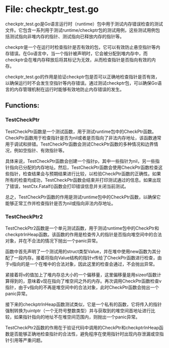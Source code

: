 # File: checkptr_test.go

checkptr_test.go是Go语言运行时（runtime）包中用于测试内存错误检查的测试文件。它包含一系列用于测试runtime/checkptr包的测试用例，这些测试用例包括测试指向非堆内存的指针、测试指向已释放内存的指针等。

checkptr是一个在运行时检查指针是否有效的包，它可以有效防止悬空指针等内存错误。在Go语言中，当一个指针被声明时，它会被分配到堆内存中，而checkptr会在堆内存释放后将其标记为无效，从而检查指针是否指向有效的内存。

checkptr_test.go的作用是验证checkptr包是否可以正确地检查指针是否有效，以确保运行时不会发生空指针等内存错误。通过测试checkptr包，可以确保Go语言的内存管理机制在运行时能够有效地防止内存错误的发生。

## Functions:

### TestCheckPtr

TestCheckPtr函数是一个测试函数，用于测试runtime包中的CheckPtr函数。CheckPtr函数用于检查指针是否为nil或者是否指向了非法内存地址，该函数通常用于调试和排错。TestCheckPtr函数会测试CheckPtr函数的多种情况和边界情况，例如空指针、有效指针等。

具体来说，TestCheckPtr函数会创建一个指针p，其中一些指针为nil，另一些指针指向已分配的内存地址。然后，TestCheckPtr函数会使用CheckPtr函数检查这些指针，检查结果会与预期结果进行比较，以检验CheckPtr函数的正确性。如果所有的检查均成功，TestCheckPtr函数会结束并打印测试通过的信息。如果出现了错误，testCtx.Fatalf()函数会打印错误信息并关闭当前测试。

总之，TestCheckPtr函数的作用是测试runtime包中的CheckPtr函数，以确保它能够正常工作并检查指针是否为nil或指向非法内存地址。



### TestCheckPtr2

TestCheckPtr2函数是一个单元测试函数，用于测试runtime包中的CheckPtr和checkptrInHeap函数。该函数的作用是检查传入的指针是否指向堆空间中的合法对象，并在不合法的情况下抛出一个panic异常。

函数中首先声明了一个测试用的struct类型Value，并在堆中使用new函数为其分配了一段内存。接着将指向Value结构的指针v传给了CheckPtr函数进行检查，由于v指向的是一个在堆中的合法对象，因此这里的检查会通过，不会抛出异常。

紧接着将v的值加上了堆内存总大小的一个偏移量，这里偏移量是用sizeof函数计算得到的，意味着v现在指向了堆空间之外的内存。再次调用CheckPtr函数检查v指针，由于v指向的不再是堆空间中的合法对象，此时CheckPtr函数会抛出一个panic异常。

接下来的checkptrInHeap函数测试类似，它是一个私有的函数，它将传入的指针强制转换为uintptr（一个无符号整数类型）并与获取到的堆空间首地址进行比较，如果指针指向的地址不在堆空间范围内，则抛出一个panic异常。

TestCheckPtr2函数的作用在于验证代码中调用的CheckPtr和checkptrInHeap函数是否能够正确地检查指针的合法性，避免程序在使用指针时出现内存泄漏或空指针引用等严重问题。



